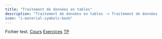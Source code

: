```yaml
---
title: "Traitement de données en tables"
description: "Traitement de données en tables -> Traitement de données en tables"
icon: "i-material-symbols-book"
---
```


Fichier test.
[Cours](./cours)
[Exercices](./exercices)
[TP](./tp)